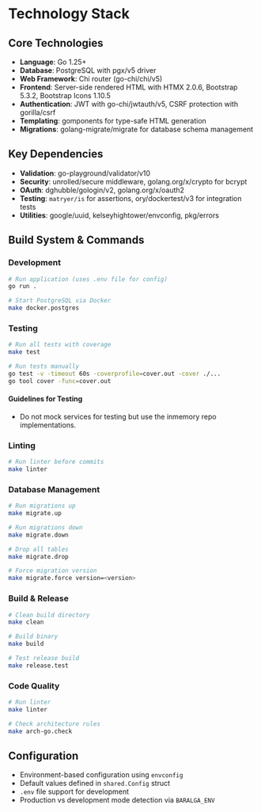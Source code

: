 # Technology Stack

## Core Technologies
- **Language**: Go 1.25+
- **Database**: PostgreSQL with pgx/v5 driver
- **Web Framework**: Chi router (go-chi/chi/v5)
- **Frontend**: Server-side rendered HTML with HTMX 2.0.6, Bootstrap 5.3.2, Bootstrap Icons 1.10.5
- **Authentication**: JWT with go-chi/jwtauth/v5, CSRF protection with gorilla/csrf
- **Templating**: gomponents for type-safe HTML generation
- **Migrations**: golang-migrate/migrate for database schema management

## Key Dependencies
- **Validation**: go-playground/validator/v10
- **Security**: unrolled/secure middleware, golang.org/x/crypto for bcrypt
- **OAuth**: dghubble/gologin/v2, golang.org/x/oauth2
- **Testing**: `matryer/is` for assertions, ory/dockertest/v3 for integration tests
- **Utilities**: google/uuid, kelseyhightower/envconfig, pkg/errors

## Build System & Commands

### Development
```bash
# Run application (uses .env file for config)
go run .

# Start PostgreSQL via Docker
make docker.postgres
```

### Testing
```bash
# Run all tests with coverage
make test

# Run tests manually
go test -v -timeout 60s -coverprofile=cover.out -cover ./...
go tool cover -func=cover.out
```

#### Guidelines for Testing
* Do not mock services for testing but use the inmemory repo implementations.

### Linting
```bash
# Run linter before commits
make linter
```

### Database Management
```bash
# Run migrations up
make migrate.up

# Run migrations down  
make migrate.down

# Drop all tables
make migrate.drop

# Force migration version
make migrate.force version=<version>
```

### Build & Release
```bash
# Clean build directory
make clean

# Build binary
make build

# Test release build
make release.test
```

### Code Quality
```bash
# Run linter
make linter

# Check architecture rules
make arch-go.check
```

## Configuration
- Environment-based configuration using `envconfig`
- Default values defined in `shared.Config` struct
- `.env` file support for development
- Production vs development mode detection via `BARALGA_ENV`
